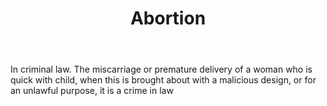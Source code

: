 ---
title: Abortion
letter: A
permalink: "/definitions/bld-abortion.html"
body: In criminal law. The miscarriage or premature delivery of a woman who is quick
  with child, when this is brought about with a malicious design, or for an unlawful
  purpose, it is a crime in law
published_at: '2018-07-07'
source: Black's Law Dictionary 2nd Ed (1910)
layout: post
---